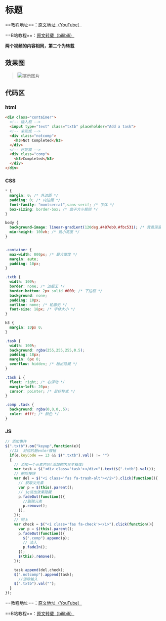 # 标题
==教程地址==：[原文地址（YouTube）](https://youtu.be/h7gZY3_3Dqs)

==B站教程==：[原文转载（bilibili）](https://www.bilibili.com/video/av91020879)

**两个视频的内容相同，第二个为转载**

## 效果图
>![演示图片](演示.gif)

## 代码区

### html
```html
<div class="container">
  <!-- 输入框 -->
  <input type="text" class="txtb" placeholder="Add a task">
  <!-- 未完成 -->
  <div class="notcomp">
    <h3>Not Completed</h3>
  </div>
  <!-- 已完成 -->
  <div class="comp">
    <h3>Completed</h3>
  </div>
</div>
```
### CSS
```css
* {
  margin: 0; /* 外边距 */
  padding: 0; /* 内边距 */
  font-family: "montserrat",sans-serif; /* 字体 */
  box-sizing: border-box; /* 盒子大小规则 */
}

body {
  background-image: linear-gradient(120deg,#487eb0,#fbc531); /* 背景渐变 */
  min-height: 100vh; /* 最小高度 */
}


.container {
  max-width: 800px; /* 最大宽度 */
  margin: auto;
  padding: 10px;
}

.txtb {
  width: 100%;
  border: none; /* 边框无 */
  border-bottom: 2px solid #000; /* 下边框 */
  background: none;
  padding: 10px;
  outline: none; /* 轮廓无 */
  font-size: 18px; /* 字体大小 */
}

h3 {
  margin: 10px 0;
}

.task {
  width: 100%;
  background: rgba(255,255,255,0.5);
  padding: 18px;
  margin: 6px 0;
  overflow: hidden; /* 超出隐藏 */
}

.task i {
  float: right; /* 右浮动 */
  margin-left: 20px;
  cursor: pointer; /* 鼠标样式 */
}

.comp .task {
  background: rgba(0,0,0,.5);
  color: #fff; /* 颜色 */
}

```
### JS
```javascript
// 添加事件
$(".txtb").on("keyup",function(e){
  //13  对应的是enter按钮
  if(e.keyCode == 13 && $(".txtb").val() != "")
  {
    // 添加一个元素内容(添加的内容主框体)
    var task = $("<div class='task'></div>").text($(".txtb").val());
    // 删除按钮
    var del = $("<i class='fas fa-trash-alt'></i>").click(function(){
      // 获取父元素
      var p = $(this).parent();
      // jq淡出效果隐藏
      p.fadeOut(function(){
        //删除元素
        p.remove();
      });
    });
    // 同上
    var check = $("<i class='fas fa-check'></i>").click(function(){
      var p = $(this).parent();
      p.fadeOut(function(){
        $(".comp").append(p);
        // 淡入
        p.fadeIn();
      });
      $(this).remove();
    });

    task.append(del,check);
    $(".notcomp").append(task);
      //清除输入
    $(".txtb").val("");
  }
});
```
==教程地址==：[原文地址（YouTube）](https://youtu.be/h7gZY3_3Dqs)

==B站教程==：[原文转载（bilibili）](https://www.bilibili.com/video/av91020879)